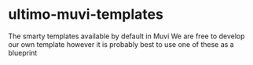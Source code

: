 # ultimo-muvi-templates

The smarty templates available by default in Muvi
We are free to develop our own template however it is probably best to use one of these as a blueprint
